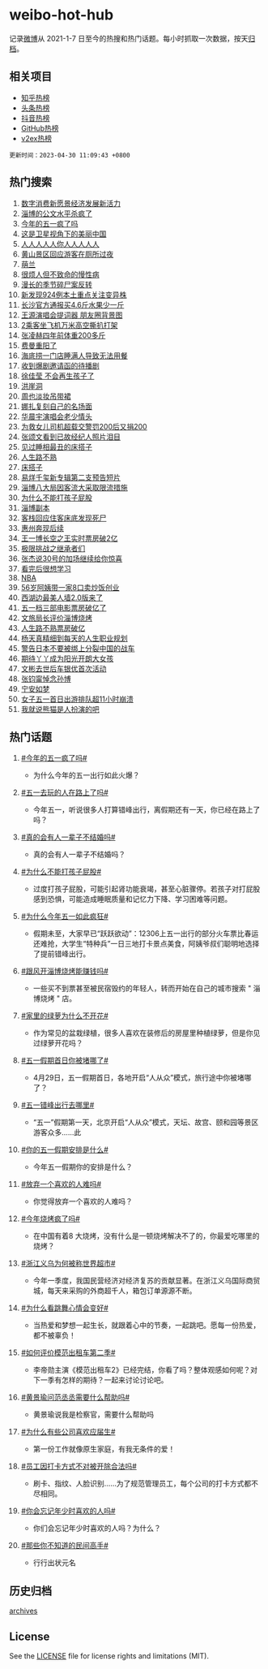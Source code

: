 # weibo-hot-hub

记录[微博](https://www.weibo.com)从 2021-1-7 日至今的热搜和热门话题。每小时抓取一次数据，按天[归档](archives)。

## 相关项目

- [知乎热榜](https://github.com/lonnyzhang423/zhihu-hot-hub)
- [头条热榜](https://github.com/lonnyzhang423/toutiao-hot-hub)
- [抖音热榜](https://github.com/lonnyzhang423/douyin-hot-hub)
- [GitHub热榜](https://github.com/lonnyzhang423/github-hot-hub)
- [v2ex热榜](https://github.com/lonnyzhang423/v2ex-hot-hub)


`更新时间：2023-04-30 11:09:43 +0800`

## 热门搜索

1. [数字消费新愿景经济发展新活力](https://m.weibo.cn/search?containerid=100103type%3D1%26t%3D10%26q%3D%23%E6%95%B0%E5%AD%97%E6%B6%88%E8%B4%B9%E6%96%B0%E6%84%BF%E6%99%AF%E7%BB%8F%E6%B5%8E%E5%8F%91%E5%B1%95%E6%96%B0%E6%B4%BB%E5%8A%9B%23&stream_entry_id=51&isnewpage=1&extparam=seat%3D1%26c_type%3D51%26dgr%3D0%26cate%3D10103%26filter_type%3Drealtimehot%26stream_entry_id%3D51%26pos%3D0%26display_time%3D1682824182%26pre_seqid%3D1682824182339022670227&luicode=10000011&lfid=106003type%253D25%2526t%253D3%2526disable_hot%253D1%2526filter_type%253Drealtimehot)
1. [淄博的公文水平杀疯了](https://m.weibo.cn/search?containerid=100103type%3D1%26t%3D10%26q%3D%E6%B7%84%E5%8D%9A%E7%9A%84%E5%85%AC%E6%96%87%E6%B0%B4%E5%B9%B3%E6%9D%80%E7%96%AF%E4%BA%86&stream_entry_id=31&isnewpage=1&extparam=seat%3D1%26c_type%3D31%26flag%3D1%26lcate%3D5001%26stream_entry_id%3D31%26filter_type%3Drealtimehot%26realpos%3D1%26q%3D%25E6%25B7%2584%25E5%258D%259A%25E7%259A%2584%25E5%2585%25AC%25E6%2596%2587%25E6%25B0%25B4%25E5%25B9%25B3%25E6%259D%2580%25E7%2596%25AF%25E4%25BA%2586%26dgr%3D0%26pos%3D0%26band_rank%3D1%26cate%3D5001%26display_time%3D1682824182%26pre_seqid%3D1682824182339022670227&luicode=10000011&lfid=106003type%253D25%2526t%253D3%2526disable_hot%253D1%2526filter_type%253Drealtimehot)
1. [今年的五一疯了吗](https://m.weibo.cn/search?containerid=100103type%3D1%26t%3D10%26q%3D%23%E4%BB%8A%E5%B9%B4%E7%9A%84%E4%BA%94%E4%B8%80%E7%96%AF%E4%BA%86%E5%90%97%23&stream_entry_id=31&isnewpage=1&extparam=seat%3D1%26c_type%3D31%26flag%3D16%26lcate%3D5001%26stream_entry_id%3D31%26filter_type%3Drealtimehot%26realpos%3D2%26q%3D%2523%25E4%25BB%258A%25E5%25B9%25B4%25E7%259A%2584%25E4%25BA%2594%25E4%25B8%2580%25E7%2596%25AF%25E4%25BA%2586%25E5%2590%2597%2523%26dgr%3D0%26pos%3D1%26band_rank%3D2%26cate%3D5001%26display_time%3D1682824182%26pre_seqid%3D1682824182339022670227&luicode=10000011&lfid=106003type%253D25%2526t%253D3%2526disable_hot%253D1%2526filter_type%253Drealtimehot)
1. [这是卫星视角下的美丽中国](https://m.weibo.cn/search?containerid=100103type%3D1%26t%3D10%26q%3D%23%E8%BF%99%E6%98%AF%E5%8D%AB%E6%98%9F%E8%A7%86%E8%A7%92%E4%B8%8B%E7%9A%84%E7%BE%8E%E4%B8%BD%E4%B8%AD%E5%9B%BD%23&stream_entry_id=31&isnewpage=1&extparam=seat%3D1%26c_type%3D31%26flag%3D0%26lcate%3D5001%26stream_entry_id%3D31%26filter_type%3Drealtimehot%26realpos%3D3%26q%3D%2523%25E8%25BF%2599%25E6%2598%25AF%25E5%258D%25AB%25E6%2598%259F%25E8%25A7%2586%25E8%25A7%2592%25E4%25B8%258B%25E7%259A%2584%25E7%25BE%258E%25E4%25B8%25BD%25E4%25B8%25AD%25E5%259B%25BD%2523%26dgr%3D0%26pos%3D2%26band_rank%3D3%26cate%3D5001%26display_time%3D1682824182%26pre_seqid%3D1682824182339022670227&luicode=10000011&lfid=106003type%253D25%2526t%253D3%2526disable_hot%253D1%2526filter_type%253Drealtimehot)
1. [人人人人人你人人人人人](https://m.weibo.cn/search?containerid=100103type%3D1%26t%3D10%26q%3D%23%E4%BA%BA%E4%BA%BA%E4%BA%BA%E4%BA%BA%E4%BA%BA%E4%BD%A0%E4%BA%BA%E4%BA%BA%E4%BA%BA%E4%BA%BA%E4%BA%BA%23&stream_entry_id=31&isnewpage=1&extparam=seat%3D1%26c_type%3D31%26flag%3D2%26lcate%3D5001%26stream_entry_id%3D31%26filter_type%3Drealtimehot%26realpos%3D4%26q%3D%2523%25E4%25BA%25BA%25E4%25BA%25BA%25E4%25BA%25BA%25E4%25BA%25BA%25E4%25BA%25BA%25E4%25BD%25A0%25E4%25BA%25BA%25E4%25BA%25BA%25E4%25BA%25BA%25E4%25BA%25BA%25E4%25BA%25BA%2523%26dgr%3D0%26pos%3D3%26band_rank%3D4%26cate%3D5001%26display_time%3D1682824182%26pre_seqid%3D1682824182339022670227&luicode=10000011&lfid=106003type%253D25%2526t%253D3%2526disable_hot%253D1%2526filter_type%253Drealtimehot)
1. [黄山景区回应游客在厕所过夜](https://m.weibo.cn/search?containerid=100103type%3D1%26t%3D10%26q%3D%23%E9%BB%84%E5%B1%B1%E6%99%AF%E5%8C%BA%E5%9B%9E%E5%BA%94%E6%B8%B8%E5%AE%A2%E5%9C%A8%E5%8E%95%E6%89%80%E8%BF%87%E5%A4%9C%23&stream_entry_id=31&isnewpage=1&extparam=seat%3D1%26c_type%3D31%26flag%3D1%26lcate%3D5001%26stream_entry_id%3D31%26filter_type%3Drealtimehot%26realpos%3D5%26q%3D%2523%25E9%25BB%2584%25E5%25B1%25B1%25E6%2599%25AF%25E5%258C%25BA%25E5%259B%259E%25E5%25BA%2594%25E6%25B8%25B8%25E5%25AE%25A2%25E5%259C%25A8%25E5%258E%2595%25E6%2589%2580%25E8%25BF%2587%25E5%25A4%259C%2523%26dgr%3D0%26pos%3D4%26band_rank%3D5%26cate%3D5001%26display_time%3D1682824182%26pre_seqid%3D1682824182339022670227&luicode=10000011&lfid=106003type%253D25%2526t%253D3%2526disable_hot%253D1%2526filter_type%253Drealtimehot)
1. [萌兰](https://m.weibo.cn/search?containerid=100103type%3D1%26t%3D10%26q%3D%E8%90%8C%E5%85%B0&stream_entry_id=31&isnewpage=1&extparam=seat%3D1%26c_type%3D31%26flag%3D1%26lcate%3D5001%26stream_entry_id%3D31%26filter_type%3Drealtimehot%26realpos%3D6%26q%3D%25E8%2590%258C%25E5%2585%25B0%26dgr%3D0%26pos%3D5%26band_rank%3D6%26cate%3D5001%26display_time%3D1682824182%26pre_seqid%3D1682824182339022670227&luicode=10000011&lfid=106003type%253D25%2526t%253D3%2526disable_hot%253D1%2526filter_type%253Drealtimehot)
1. [很烦人但不致命的慢性病](https://m.weibo.cn/search?containerid=100103type%3D1%26t%3D10%26q%3D%23%E5%BE%88%E7%83%A6%E4%BA%BA%E4%BD%86%E4%B8%8D%E8%87%B4%E5%91%BD%E7%9A%84%E6%85%A2%E6%80%A7%E7%97%85%23&stream_entry_id=31&isnewpage=1&extparam=seat%3D1%26c_type%3D31%26flag%3D0%26lcate%3D5001%26stream_entry_id%3D31%26filter_type%3Drealtimehot%26realpos%3D7%26q%3D%2523%25E5%25BE%2588%25E7%2583%25A6%25E4%25BA%25BA%25E4%25BD%2586%25E4%25B8%258D%25E8%2587%25B4%25E5%2591%25BD%25E7%259A%2584%25E6%2585%25A2%25E6%2580%25A7%25E7%2597%2585%2523%26dgr%3D0%26pos%3D6%26band_rank%3D7%26cate%3D5001%26display_time%3D1682824182%26pre_seqid%3D1682824182339022670227&luicode=10000011&lfid=106003type%253D25%2526t%253D3%2526disable_hot%253D1%2526filter_type%253Drealtimehot)
1. [漫长的季节碎尸案反转](https://m.weibo.cn/search?containerid=100103type%3D1%26t%3D10%26q%3D%23%E6%BC%AB%E9%95%BF%E7%9A%84%E5%AD%A3%E8%8A%82%E7%A2%8E%E5%B0%B8%E6%A1%88%E5%8F%8D%E8%BD%AC%23&stream_entry_id=31&isnewpage=1&extparam=seat%3D1%26c_type%3D31%26flag%3D0%26lcate%3D5001%26stream_entry_id%3D31%26filter_type%3Drealtimehot%26realpos%3D8%26q%3D%2523%25E6%25BC%25AB%25E9%2595%25BF%25E7%259A%2584%25E5%25AD%25A3%25E8%258A%2582%25E7%25A2%258E%25E5%25B0%25B8%25E6%25A1%2588%25E5%258F%258D%25E8%25BD%25AC%2523%26dgr%3D0%26pos%3D7%26band_rank%3D8%26cate%3D5001%26display_time%3D1682824182%26pre_seqid%3D1682824182339022670227&luicode=10000011&lfid=106003type%253D25%2526t%253D3%2526disable_hot%253D1%2526filter_type%253Drealtimehot)
1. [新发现924例本土重点关注变异株](https://m.weibo.cn/search?containerid=100103type%3D1%26t%3D10%26q%3D%23%E6%96%B0%E5%8F%91%E7%8E%B0924%E4%BE%8B%E6%9C%AC%E5%9C%9F%E9%87%8D%E7%82%B9%E5%85%B3%E6%B3%A8%E5%8F%98%E5%BC%82%E6%A0%AA%23&stream_entry_id=31&isnewpage=1&extparam=seat%3D1%26c_type%3D31%26flag%3D1%26lcate%3D5001%26stream_entry_id%3D31%26filter_type%3Drealtimehot%26realpos%3D9%26q%3D%2523%25E6%2596%25B0%25E5%258F%2591%25E7%258E%25B0924%25E4%25BE%258B%25E6%259C%25AC%25E5%259C%259F%25E9%2587%258D%25E7%2582%25B9%25E5%2585%25B3%25E6%25B3%25A8%25E5%258F%2598%25E5%25BC%2582%25E6%25A0%25AA%2523%26dgr%3D0%26pos%3D8%26band_rank%3D9%26cate%3D5001%26display_time%3D1682824182%26pre_seqid%3D1682824182339022670227&luicode=10000011&lfid=106003type%253D25%2526t%253D3%2526disable_hot%253D1%2526filter_type%253Drealtimehot)
1. [长沙官方通报买4.6斤水果少一斤](https://m.weibo.cn/search?containerid=100103type%3D1%26t%3D10%26q%3D%23%E9%95%BF%E6%B2%99%E5%AE%98%E6%96%B9%E9%80%9A%E6%8A%A5%E4%B9%B04.6%E6%96%A4%E6%B0%B4%E6%9E%9C%E5%B0%91%E4%B8%80%E6%96%A4%23&stream_entry_id=31&isnewpage=1&extparam=seat%3D1%26c_type%3D31%26flag%3D0%26lcate%3D5001%26stream_entry_id%3D31%26filter_type%3Drealtimehot%26realpos%3D10%26q%3D%2523%25E9%2595%25BF%25E6%25B2%2599%25E5%25AE%2598%25E6%2596%25B9%25E9%2580%259A%25E6%258A%25A5%25E4%25B9%25B04.6%25E6%2596%25A4%25E6%25B0%25B4%25E6%259E%259C%25E5%25B0%2591%25E4%25B8%2580%25E6%2596%25A4%2523%26dgr%3D0%26pos%3D9%26band_rank%3D10%26cate%3D5001%26display_time%3D1682824182%26pre_seqid%3D1682824182339022670227&luicode=10000011&lfid=106003type%253D25%2526t%253D3%2526disable_hot%253D1%2526filter_type%253Drealtimehot)
1. [王源演唱会提词器 朋友圈背景图](https://m.weibo.cn/search?containerid=100103type%3D1%26t%3D10%26q%3D%E7%8E%8B%E6%BA%90%E6%BC%94%E5%94%B1%E4%BC%9A%E6%8F%90%E8%AF%8D%E5%99%A8+%E6%9C%8B%E5%8F%8B%E5%9C%88%E8%83%8C%E6%99%AF%E5%9B%BE&stream_entry_id=31&isnewpage=1&extparam=seat%3D1%26c_type%3D31%26flag%3D1%26lcate%3D5001%26stream_entry_id%3D31%26filter_type%3Drealtimehot%26realpos%3D11%26q%3D%25E7%258E%258B%25E6%25BA%2590%25E6%25BC%2594%25E5%2594%25B1%25E4%25BC%259A%25E6%258F%2590%25E8%25AF%258D%25E5%2599%25A8%2520%25E6%259C%258B%25E5%258F%258B%25E5%259C%2588%25E8%2583%258C%25E6%2599%25AF%25E5%259B%25BE%26dgr%3D0%26pos%3D10%26band_rank%3D11%26cate%3D5001%26display_time%3D1682824182%26pre_seqid%3D1682824182339022670227&luicode=10000011&lfid=106003type%253D25%2526t%253D3%2526disable_hot%253D1%2526filter_type%253Drealtimehot)
1. [2乘客坐飞机万米高空撕扒打架](https://m.weibo.cn/search?containerid=100103type%3D1%26t%3D10%26q%3D%232%E4%B9%98%E5%AE%A2%E5%9D%90%E9%A3%9E%E6%9C%BA%E4%B8%87%E7%B1%B3%E9%AB%98%E7%A9%BA%E6%92%95%E6%89%92%E6%89%93%E6%9E%B6%23&stream_entry_id=31&isnewpage=1&extparam=seat%3D1%26c_type%3D31%26flag%3D1%26lcate%3D5001%26stream_entry_id%3D31%26filter_type%3Drealtimehot%26realpos%3D12%26q%3D%25232%25E4%25B9%2598%25E5%25AE%25A2%25E5%259D%2590%25E9%25A3%259E%25E6%259C%25BA%25E4%25B8%2587%25E7%25B1%25B3%25E9%25AB%2598%25E7%25A9%25BA%25E6%2592%2595%25E6%2589%2592%25E6%2589%2593%25E6%259E%25B6%2523%26dgr%3D0%26pos%3D11%26band_rank%3D12%26cate%3D5001%26display_time%3D1682824182%26pre_seqid%3D1682824182339022670227&luicode=10000011&lfid=106003type%253D25%2526t%253D3%2526disable_hot%253D1%2526filter_type%253Drealtimehot)
1. [张凌赫四年前体重200多斤](https://m.weibo.cn/search?containerid=100103type%3D1%26t%3D10%26q%3D%23%E5%BC%A0%E5%87%8C%E8%B5%AB%E5%9B%9B%E5%B9%B4%E5%89%8D%E4%BD%93%E9%87%8D200%E5%A4%9A%E6%96%A4%23&stream_entry_id=31&isnewpage=1&extparam=seat%3D1%26c_type%3D31%26flag%3D0%26lcate%3D5001%26stream_entry_id%3D31%26filter_type%3Drealtimehot%26realpos%3D13%26q%3D%2523%25E5%25BC%25A0%25E5%2587%258C%25E8%25B5%25AB%25E5%259B%259B%25E5%25B9%25B4%25E5%2589%258D%25E4%25BD%2593%25E9%2587%258D200%25E5%25A4%259A%25E6%2596%25A4%2523%26dgr%3D0%26pos%3D12%26band_rank%3D13%26cate%3D5001%26display_time%3D1682824182%26pre_seqid%3D1682824182339022670227&luicode=10000011&lfid=106003type%253D25%2526t%253D3%2526disable_hot%253D1%2526filter_type%253Drealtimehot)
1. [费曼重阳了](https://m.weibo.cn/search?containerid=100103type%3D1%26t%3D10%26q%3D%23%E8%B4%B9%E6%9B%BC%E9%87%8D%E9%98%B3%E4%BA%86%23&stream_entry_id=31&isnewpage=1&extparam=seat%3D1%26c_type%3D31%26flag%3D2%26lcate%3D5001%26stream_entry_id%3D31%26filter_type%3Drealtimehot%26realpos%3D14%26q%3D%2523%25E8%25B4%25B9%25E6%259B%25BC%25E9%2587%258D%25E9%2598%25B3%25E4%25BA%2586%2523%26dgr%3D0%26pos%3D13%26band_rank%3D14%26cate%3D5001%26display_time%3D1682824182%26pre_seqid%3D1682824182339022670227&luicode=10000011&lfid=106003type%253D25%2526t%253D3%2526disable_hot%253D1%2526filter_type%253Drealtimehot)
1. [海底捞一门店睡满人导致无法用餐](https://m.weibo.cn/search?containerid=100103type%3D1%26t%3D10%26q%3D%23%E6%B5%B7%E5%BA%95%E6%8D%9E%E4%B8%80%E9%97%A8%E5%BA%97%E7%9D%A1%E6%BB%A1%E4%BA%BA%E5%AF%BC%E8%87%B4%E6%97%A0%E6%B3%95%E7%94%A8%E9%A4%90%23&stream_entry_id=31&isnewpage=1&extparam=seat%3D1%26c_type%3D31%26flag%3D0%26lcate%3D5001%26stream_entry_id%3D31%26filter_type%3Drealtimehot%26realpos%3D15%26q%3D%2523%25E6%25B5%25B7%25E5%25BA%2595%25E6%258D%259E%25E4%25B8%2580%25E9%2597%25A8%25E5%25BA%2597%25E7%259D%25A1%25E6%25BB%25A1%25E4%25BA%25BA%25E5%25AF%25BC%25E8%2587%25B4%25E6%2597%25A0%25E6%25B3%2595%25E7%2594%25A8%25E9%25A4%2590%2523%26dgr%3D0%26pos%3D14%26band_rank%3D15%26cate%3D5001%26display_time%3D1682824182%26pre_seqid%3D1682824182339022670227&luicode=10000011&lfid=106003type%253D25%2526t%253D3%2526disable_hot%253D1%2526filter_type%253Drealtimehot)
1. [收到爆剧邀请函的待播剧](https://m.weibo.cn/search?containerid=100103type%3D1%26t%3D10%26q%3D%23%E6%94%B6%E5%88%B0%E7%88%86%E5%89%A7%E9%82%80%E8%AF%B7%E5%87%BD%E7%9A%84%E5%BE%85%E6%92%AD%E5%89%A7%23&stream_entry_id=31&isnewpage=1&extparam=seat%3D1%26c_type%3D31%26flag%3D1%26lcate%3D5001%26stream_entry_id%3D31%26filter_type%3Drealtimehot%26realpos%3D16%26q%3D%2523%25E6%2594%25B6%25E5%2588%25B0%25E7%2588%2586%25E5%2589%25A7%25E9%2582%2580%25E8%25AF%25B7%25E5%2587%25BD%25E7%259A%2584%25E5%25BE%2585%25E6%2592%25AD%25E5%2589%25A7%2523%26dgr%3D0%26pos%3D15%26band_rank%3D16%26cate%3D5001%26display_time%3D1682824182%26pre_seqid%3D1682824182339022670227&luicode=10000011&lfid=106003type%253D25%2526t%253D3%2526disable_hot%253D1%2526filter_type%253Drealtimehot)
1. [徐佳莹 不会再生孩子了](https://m.weibo.cn/search?containerid=100103type%3D1%26t%3D10%26q%3D%E5%BE%90%E4%BD%B3%E8%8E%B9+%E4%B8%8D%E4%BC%9A%E5%86%8D%E7%94%9F%E5%AD%A9%E5%AD%90%E4%BA%86&stream_entry_id=31&isnewpage=1&extparam=seat%3D1%26c_type%3D31%26flag%3D0%26lcate%3D5001%26stream_entry_id%3D31%26filter_type%3Drealtimehot%26realpos%3D17%26q%3D%25E5%25BE%2590%25E4%25BD%25B3%25E8%258E%25B9%2520%25E4%25B8%258D%25E4%25BC%259A%25E5%2586%258D%25E7%2594%259F%25E5%25AD%25A9%25E5%25AD%2590%25E4%25BA%2586%26dgr%3D0%26pos%3D16%26band_rank%3D17%26cate%3D5001%26display_time%3D1682824182%26pre_seqid%3D1682824182339022670227&luicode=10000011&lfid=106003type%253D25%2526t%253D3%2526disable_hot%253D1%2526filter_type%253Drealtimehot)
1. [洪崖洞](https://m.weibo.cn/search?containerid=100103type%3D1%26t%3D10%26q%3D%E6%B4%AA%E5%B4%96%E6%B4%9E&stream_entry_id=31&isnewpage=1&extparam=seat%3D1%26c_type%3D31%26flag%3D0%26lcate%3D5001%26stream_entry_id%3D31%26filter_type%3Drealtimehot%26realpos%3D18%26q%3D%25E6%25B4%25AA%25E5%25B4%2596%25E6%25B4%259E%26dgr%3D0%26pos%3D17%26band_rank%3D18%26cate%3D5001%26display_time%3D1682824182%26pre_seqid%3D1682824182339022670227&luicode=10000011&lfid=106003type%253D25%2526t%253D3%2526disable_hot%253D1%2526filter_type%253Drealtimehot)
1. [周也淡妆吊带裙](https://m.weibo.cn/search?containerid=100103type%3D1%26t%3D10%26q%3D%23%E5%91%A8%E4%B9%9F%E6%B7%A1%E5%A6%86%E5%90%8A%E5%B8%A6%E8%A3%99%23&stream_entry_id=31&isnewpage=1&extparam=seat%3D1%26c_type%3D31%26flag%3D1%26lcate%3D5001%26stream_entry_id%3D31%26filter_type%3Drealtimehot%26realpos%3D19%26q%3D%2523%25E5%2591%25A8%25E4%25B9%259F%25E6%25B7%25A1%25E5%25A6%2586%25E5%2590%258A%25E5%25B8%25A6%25E8%25A3%2599%2523%26dgr%3D0%26pos%3D18%26band_rank%3D19%26cate%3D5001%26display_time%3D1682824182%26pre_seqid%3D1682824182339022670227&luicode=10000011&lfid=106003type%253D25%2526t%253D3%2526disable_hot%253D1%2526filter_type%253Drealtimehot)
1. [娜扎复刻自己的名场面](https://m.weibo.cn/search?containerid=100103type%3D1%26t%3D10%26q%3D%23%E5%A8%9C%E6%89%8E%E5%A4%8D%E5%88%BB%E8%87%AA%E5%B7%B1%E7%9A%84%E5%90%8D%E5%9C%BA%E9%9D%A2%23&stream_entry_id=31&isnewpage=1&extparam=seat%3D1%26c_type%3D31%26flag%3D0%26lcate%3D5001%26stream_entry_id%3D31%26filter_type%3Drealtimehot%26realpos%3D20%26q%3D%2523%25E5%25A8%259C%25E6%2589%258E%25E5%25A4%258D%25E5%2588%25BB%25E8%2587%25AA%25E5%25B7%25B1%25E7%259A%2584%25E5%2590%258D%25E5%259C%25BA%25E9%259D%25A2%2523%26dgr%3D0%26pos%3D19%26band_rank%3D20%26cate%3D5001%26display_time%3D1682824182%26pre_seqid%3D1682824182339022670227&luicode=10000011&lfid=106003type%253D25%2526t%253D3%2526disable_hot%253D1%2526filter_type%253Drealtimehot)
1. [华晨宇演唱会老少情头](https://m.weibo.cn/search?containerid=100103type%3D1%26t%3D10%26q%3D%23%E5%8D%8E%E6%99%A8%E5%AE%87%E6%BC%94%E5%94%B1%E4%BC%9A%E8%80%81%E5%B0%91%E6%83%85%E5%A4%B4%23&stream_entry_id=31&isnewpage=1&extparam=seat%3D1%26c_type%3D31%26flag%3D1%26lcate%3D5001%26stream_entry_id%3D31%26filter_type%3Drealtimehot%26realpos%3D21%26q%3D%2523%25E5%258D%258E%25E6%2599%25A8%25E5%25AE%2587%25E6%25BC%2594%25E5%2594%25B1%25E4%25BC%259A%25E8%2580%2581%25E5%25B0%2591%25E6%2583%2585%25E5%25A4%25B4%2523%26dgr%3D0%26pos%3D20%26band_rank%3D21%26cate%3D5001%26display_time%3D1682824182%26pre_seqid%3D1682824182339022670227&luicode=10000011&lfid=106003type%253D25%2526t%253D3%2526disable_hot%253D1%2526filter_type%253Drealtimehot)
1. [为救女儿司机超载交警罚200后又捐200](https://m.weibo.cn/search?containerid=100103type%3D1%26t%3D10%26q%3D%23%E4%B8%BA%E6%95%91%E5%A5%B3%E5%84%BF%E5%8F%B8%E6%9C%BA%E8%B6%85%E8%BD%BD%E4%BA%A4%E8%AD%A6%E7%BD%9A200%E5%90%8E%E5%8F%88%E6%8D%90200%23&stream_entry_id=31&isnewpage=1&extparam=seat%3D1%26c_type%3D31%26flag%3D1%26lcate%3D5001%26stream_entry_id%3D31%26filter_type%3Drealtimehot%26realpos%3D22%26q%3D%2523%25E4%25B8%25BA%25E6%2595%2591%25E5%25A5%25B3%25E5%2584%25BF%25E5%258F%25B8%25E6%259C%25BA%25E8%25B6%2585%25E8%25BD%25BD%25E4%25BA%25A4%25E8%25AD%25A6%25E7%25BD%259A200%25E5%2590%258E%25E5%258F%2588%25E6%258D%2590200%2523%26dgr%3D0%26pos%3D21%26band_rank%3D22%26cate%3D5001%26display_time%3D1682824182%26pre_seqid%3D1682824182339022670227&luicode=10000011&lfid=106003type%253D25%2526t%253D3%2526disable_hot%253D1%2526filter_type%253Drealtimehot)
1. [张颂文看到已故经纪人照片泪目](https://m.weibo.cn/search?containerid=100103type%3D1%26t%3D10%26q%3D%23%E5%BC%A0%E9%A2%82%E6%96%87%E7%9C%8B%E5%88%B0%E5%B7%B2%E6%95%85%E7%BB%8F%E7%BA%AA%E4%BA%BA%E7%85%A7%E7%89%87%E6%B3%AA%E7%9B%AE%23&stream_entry_id=31&isnewpage=1&extparam=seat%3D1%26c_type%3D31%26flag%3D0%26lcate%3D5001%26stream_entry_id%3D31%26filter_type%3Drealtimehot%26realpos%3D23%26q%3D%2523%25E5%25BC%25A0%25E9%25A2%2582%25E6%2596%2587%25E7%259C%258B%25E5%2588%25B0%25E5%25B7%25B2%25E6%2595%2585%25E7%25BB%258F%25E7%25BA%25AA%25E4%25BA%25BA%25E7%2585%25A7%25E7%2589%2587%25E6%25B3%25AA%25E7%259B%25AE%2523%26dgr%3D0%26pos%3D22%26band_rank%3D23%26cate%3D5001%26display_time%3D1682824182%26pre_seqid%3D1682824182339022670227&luicode=10000011&lfid=106003type%253D25%2526t%253D3%2526disable_hot%253D1%2526filter_type%253Drealtimehot)
1. [见过睡相最丑的床搭子](https://m.weibo.cn/search?containerid=100103type%3D1%26t%3D10%26q%3D%23%E8%A7%81%E8%BF%87%E7%9D%A1%E7%9B%B8%E6%9C%80%E4%B8%91%E7%9A%84%E5%BA%8A%E6%90%AD%E5%AD%90%23&stream_entry_id=31&isnewpage=1&extparam=seat%3D1%26c_type%3D31%26flag%3D1%26lcate%3D5001%26stream_entry_id%3D31%26filter_type%3Drealtimehot%26realpos%3D24%26q%3D%2523%25E8%25A7%2581%25E8%25BF%2587%25E7%259D%25A1%25E7%259B%25B8%25E6%259C%2580%25E4%25B8%2591%25E7%259A%2584%25E5%25BA%258A%25E6%2590%25AD%25E5%25AD%2590%2523%26dgr%3D0%26pos%3D23%26band_rank%3D24%26cate%3D5001%26display_time%3D1682824182%26pre_seqid%3D1682824182339022670227&luicode=10000011&lfid=106003type%253D25%2526t%253D3%2526disable_hot%253D1%2526filter_type%253Drealtimehot)
1. [人生路不熟](https://m.weibo.cn/search?containerid=100103type%3D1%26t%3D10%26q%3D%E4%BA%BA%E7%94%9F%E8%B7%AF%E4%B8%8D%E7%86%9F&stream_entry_id=31&isnewpage=1&extparam=seat%3D1%26c_type%3D31%26flag%3D1%26lcate%3D5001%26stream_entry_id%3D31%26filter_type%3Drealtimehot%26realpos%3D25%26q%3D%25E4%25BA%25BA%25E7%2594%259F%25E8%25B7%25AF%25E4%25B8%258D%25E7%2586%259F%26dgr%3D0%26pos%3D24%26band_rank%3D25%26cate%3D5001%26display_time%3D1682824182%26pre_seqid%3D1682824182339022670227&luicode=10000011&lfid=106003type%253D25%2526t%253D3%2526disable_hot%253D1%2526filter_type%253Drealtimehot)
1. [床搭子](https://m.weibo.cn/search?containerid=100103type%3D1%26t%3D10%26q%3D%E5%BA%8A%E6%90%AD%E5%AD%90&stream_entry_id=31&isnewpage=1&extparam=seat%3D1%26c_type%3D31%26flag%3D0%26lcate%3D5001%26stream_entry_id%3D31%26filter_type%3Drealtimehot%26realpos%3D26%26q%3D%25E5%25BA%258A%25E6%2590%25AD%25E5%25AD%2590%26dgr%3D0%26pos%3D25%26band_rank%3D26%26cate%3D5001%26display_time%3D1682824182%26pre_seqid%3D1682824182339022670227&luicode=10000011&lfid=106003type%253D25%2526t%253D3%2526disable_hot%253D1%2526filter_type%253Drealtimehot)
1. [易烊千玺新专辑第二支预告短片](https://m.weibo.cn/search?containerid=100103type%3D1%26t%3D10%26q%3D%23%E6%98%93%E7%83%8A%E5%8D%83%E7%8E%BA%E6%96%B0%E4%B8%93%E8%BE%91%E7%AC%AC%E4%BA%8C%E6%94%AF%E9%A2%84%E5%91%8A%E7%9F%AD%E7%89%87%23&stream_entry_id=31&isnewpage=1&extparam=seat%3D1%26c_type%3D31%26flag%3D1%26lcate%3D5001%26stream_entry_id%3D31%26filter_type%3Drealtimehot%26realpos%3D27%26q%3D%2523%25E6%2598%2593%25E7%2583%258A%25E5%258D%2583%25E7%258E%25BA%25E6%2596%25B0%25E4%25B8%2593%25E8%25BE%2591%25E7%25AC%25AC%25E4%25BA%258C%25E6%2594%25AF%25E9%25A2%2584%25E5%2591%258A%25E7%259F%25AD%25E7%2589%2587%2523%26dgr%3D0%26pos%3D26%26band_rank%3D27%26cate%3D5001%26display_time%3D1682824182%26pre_seqid%3D1682824182339022670227&luicode=10000011&lfid=106003type%253D25%2526t%253D3%2526disable_hot%253D1%2526filter_type%253Drealtimehot)
1. [淄博八大局因客流大采取限流措施](https://m.weibo.cn/search?containerid=100103type%3D1%26t%3D10%26q%3D%23%E6%B7%84%E5%8D%9A%E5%85%AB%E5%A4%A7%E5%B1%80%E5%9B%A0%E5%AE%A2%E6%B5%81%E5%A4%A7%E9%87%87%E5%8F%96%E9%99%90%E6%B5%81%E6%8E%AA%E6%96%BD%23&stream_entry_id=31&isnewpage=1&extparam=seat%3D1%26c_type%3D31%26flag%3D1%26lcate%3D5001%26stream_entry_id%3D31%26filter_type%3Drealtimehot%26realpos%3D28%26q%3D%2523%25E6%25B7%2584%25E5%258D%259A%25E5%2585%25AB%25E5%25A4%25A7%25E5%25B1%2580%25E5%259B%25A0%25E5%25AE%25A2%25E6%25B5%2581%25E5%25A4%25A7%25E9%2587%2587%25E5%258F%2596%25E9%2599%2590%25E6%25B5%2581%25E6%258E%25AA%25E6%2596%25BD%2523%26dgr%3D0%26pos%3D27%26band_rank%3D28%26cate%3D5001%26display_time%3D1682824182%26pre_seqid%3D1682824182339022670227&luicode=10000011&lfid=106003type%253D25%2526t%253D3%2526disable_hot%253D1%2526filter_type%253Drealtimehot)
1. [为什么不能打孩子屁股](https://m.weibo.cn/search?containerid=100103type%3D1%26t%3D10%26q%3D%23%E4%B8%BA%E4%BB%80%E4%B9%88%E4%B8%8D%E8%83%BD%E6%89%93%E5%AD%A9%E5%AD%90%E5%B1%81%E8%82%A1%23&stream_entry_id=31&isnewpage=1&extparam=seat%3D1%26c_type%3D31%26flag%3D0%26lcate%3D5001%26stream_entry_id%3D31%26filter_type%3Drealtimehot%26realpos%3D29%26q%3D%2523%25E4%25B8%25BA%25E4%25BB%2580%25E4%25B9%2588%25E4%25B8%258D%25E8%2583%25BD%25E6%2589%2593%25E5%25AD%25A9%25E5%25AD%2590%25E5%25B1%2581%25E8%2582%25A1%2523%26dgr%3D0%26pos%3D28%26band_rank%3D29%26cate%3D5001%26display_time%3D1682824182%26pre_seqid%3D1682824182339022670227&luicode=10000011&lfid=106003type%253D25%2526t%253D3%2526disable_hot%253D1%2526filter_type%253Drealtimehot)
1. [淄博副本](https://m.weibo.cn/search?containerid=100103type%3D1%26t%3D10%26q%3D%E6%B7%84%E5%8D%9A%E5%89%AF%E6%9C%AC&stream_entry_id=31&isnewpage=1&extparam=seat%3D1%26c_type%3D31%26flag%3D0%26lcate%3D5001%26stream_entry_id%3D31%26filter_type%3Drealtimehot%26realpos%3D30%26q%3D%25E6%25B7%2584%25E5%258D%259A%25E5%2589%25AF%25E6%259C%25AC%26dgr%3D0%26pos%3D29%26band_rank%3D30%26cate%3D5001%26display_time%3D1682824182%26pre_seqid%3D1682824182339022670227&luicode=10000011&lfid=106003type%253D25%2526t%253D3%2526disable_hot%253D1%2526filter_type%253Drealtimehot)
1. [客栈回应住客床底发现死尸](https://m.weibo.cn/search?containerid=100103type%3D1%26t%3D10%26q%3D%23%E5%AE%A2%E6%A0%88%E5%9B%9E%E5%BA%94%E4%BD%8F%E5%AE%A2%E5%BA%8A%E5%BA%95%E5%8F%91%E7%8E%B0%E6%AD%BB%E5%B0%B8%23&stream_entry_id=31&isnewpage=1&extparam=seat%3D1%26c_type%3D31%26flag%3D0%26lcate%3D5001%26stream_entry_id%3D31%26filter_type%3Drealtimehot%26realpos%3D31%26q%3D%2523%25E5%25AE%25A2%25E6%25A0%2588%25E5%259B%259E%25E5%25BA%2594%25E4%25BD%258F%25E5%25AE%25A2%25E5%25BA%258A%25E5%25BA%2595%25E5%258F%2591%25E7%258E%25B0%25E6%25AD%25BB%25E5%25B0%25B8%2523%26dgr%3D0%26pos%3D30%26band_rank%3D31%26cate%3D5001%26display_time%3D1682824182%26pre_seqid%3D1682824182339022670227&luicode=10000011&lfid=106003type%253D25%2526t%253D3%2526disable_hot%253D1%2526filter_type%253Drealtimehot)
1. [惠州奔现后续](https://m.weibo.cn/search?containerid=100103type%3D1%26t%3D10%26q%3D%E6%83%A0%E5%B7%9E%E5%A5%94%E7%8E%B0%E5%90%8E%E7%BB%AD&stream_entry_id=31&isnewpage=1&extparam=seat%3D1%26c_type%3D31%26flag%3D0%26lcate%3D5001%26stream_entry_id%3D31%26filter_type%3Drealtimehot%26realpos%3D32%26q%3D%25E6%2583%25A0%25E5%25B7%259E%25E5%25A5%2594%25E7%258E%25B0%25E5%2590%258E%25E7%25BB%25AD%26dgr%3D0%26pos%3D31%26band_rank%3D32%26cate%3D5001%26display_time%3D1682824182%26pre_seqid%3D1682824182339022670227&luicode=10000011&lfid=106003type%253D25%2526t%253D3%2526disable_hot%253D1%2526filter_type%253Drealtimehot)
1. [王一博长空之王实时票房破2亿](https://m.weibo.cn/search?containerid=100103type%3D1%26t%3D10%26q%3D%23%E7%8E%8B%E4%B8%80%E5%8D%9A%E9%95%BF%E7%A9%BA%E4%B9%8B%E7%8E%8B%E5%AE%9E%E6%97%B6%E7%A5%A8%E6%88%BF%E7%A0%B42%E4%BA%BF%23&stream_entry_id=31&isnewpage=1&extparam=seat%3D1%26c_type%3D31%26flag%3D1%26lcate%3D5001%26stream_entry_id%3D31%26filter_type%3Drealtimehot%26realpos%3D33%26q%3D%2523%25E7%258E%258B%25E4%25B8%2580%25E5%258D%259A%25E9%2595%25BF%25E7%25A9%25BA%25E4%25B9%258B%25E7%258E%258B%25E5%25AE%259E%25E6%2597%25B6%25E7%25A5%25A8%25E6%2588%25BF%25E7%25A0%25B42%25E4%25BA%25BF%2523%26dgr%3D0%26pos%3D32%26band_rank%3D33%26cate%3D5001%26display_time%3D1682824182%26pre_seqid%3D1682824182339022670227&luicode=10000011&lfid=106003type%253D25%2526t%253D3%2526disable_hot%253D1%2526filter_type%253Drealtimehot)
1. [极限挑战之继承者们](https://m.weibo.cn/search?containerid=100103type%3D1%26t%3D10%26q%3D%23%E6%9E%81%E9%99%90%E6%8C%91%E6%88%98%E4%B9%8B%E7%BB%A7%E6%89%BF%E8%80%85%E4%BB%AC%23&stream_entry_id=31&isnewpage=1&extparam=seat%3D1%26c_type%3D31%26flag%3D1%26lcate%3D5001%26stream_entry_id%3D31%26filter_type%3Drealtimehot%26realpos%3D34%26q%3D%2523%25E6%259E%2581%25E9%2599%2590%25E6%258C%2591%25E6%2588%2598%25E4%25B9%258B%25E7%25BB%25A7%25E6%2589%25BF%25E8%2580%2585%25E4%25BB%25AC%2523%26dgr%3D0%26pos%3D33%26band_rank%3D34%26cate%3D5001%26display_time%3D1682824182%26pre_seqid%3D1682824182339022670227&luicode=10000011&lfid=106003type%253D25%2526t%253D3%2526disable_hot%253D1%2526filter_type%253Drealtimehot)
1. [张杰说30号的加场继续给你惊喜](https://m.weibo.cn/search?containerid=100103type%3D1%26t%3D10%26q%3D%23%E5%BC%A0%E6%9D%B0%E8%AF%B430%E5%8F%B7%E7%9A%84%E5%8A%A0%E5%9C%BA%E7%BB%A7%E7%BB%AD%E7%BB%99%E4%BD%A0%E6%83%8A%E5%96%9C%23&stream_entry_id=31&isnewpage=1&extparam=seat%3D1%26c_type%3D31%26flag%3D1%26lcate%3D5001%26stream_entry_id%3D31%26filter_type%3Drealtimehot%26realpos%3D35%26q%3D%2523%25E5%25BC%25A0%25E6%259D%25B0%25E8%25AF%25B430%25E5%258F%25B7%25E7%259A%2584%25E5%258A%25A0%25E5%259C%25BA%25E7%25BB%25A7%25E7%25BB%25AD%25E7%25BB%2599%25E4%25BD%25A0%25E6%2583%258A%25E5%2596%259C%2523%26dgr%3D0%26pos%3D34%26band_rank%3D35%26cate%3D5001%26display_time%3D1682824182%26pre_seqid%3D1682824182339022670227&luicode=10000011&lfid=106003type%253D25%2526t%253D3%2526disable_hot%253D1%2526filter_type%253Drealtimehot)
1. [看完后很想学习](https://m.weibo.cn/search?containerid=100103type%3D1%26t%3D10%26q%3D%E7%9C%8B%E5%AE%8C%E5%90%8E%E5%BE%88%E6%83%B3%E5%AD%A6%E4%B9%A0&stream_entry_id=31&isnewpage=1&extparam=seat%3D1%26c_type%3D31%26flag%3D1%26lcate%3D5001%26stream_entry_id%3D31%26filter_type%3Drealtimehot%26realpos%3D36%26q%3D%25E7%259C%258B%25E5%25AE%258C%25E5%2590%258E%25E5%25BE%2588%25E6%2583%25B3%25E5%25AD%25A6%25E4%25B9%25A0%26dgr%3D0%26pos%3D35%26band_rank%3D36%26cate%3D5001%26display_time%3D1682824182%26pre_seqid%3D1682824182339022670227&luicode=10000011&lfid=106003type%253D25%2526t%253D3%2526disable_hot%253D1%2526filter_type%253Drealtimehot)
1. [NBA](https://m.weibo.cn/search?containerid=100103type%3D1%26t%3D10%26q%3DNBA&stream_entry_id=31&isnewpage=1&extparam=seat%3D1%26c_type%3D31%26flag%3D1%26lcate%3D5001%26stream_entry_id%3D31%26filter_type%3Drealtimehot%26realpos%3D37%26q%3DNBA%26dgr%3D0%26pos%3D36%26band_rank%3D37%26cate%3D5001%26display_time%3D1682824182%26pre_seqid%3D1682824182339022670227&luicode=10000011&lfid=106003type%253D25%2526t%253D3%2526disable_hot%253D1%2526filter_type%253Drealtimehot)
1. [56岁阿姨带一家8口卖炒饭创业](https://m.weibo.cn/search?containerid=100103type%3D1%26t%3D10%26q%3D%2356%E5%B2%81%E9%98%BF%E5%A7%A8%E5%B8%A6%E4%B8%80%E5%AE%B68%E5%8F%A3%E5%8D%96%E7%82%92%E9%A5%AD%E5%88%9B%E4%B8%9A%23&stream_entry_id=31&isnewpage=1&extparam=seat%3D1%26c_type%3D31%26flag%3D1%26lcate%3D5001%26stream_entry_id%3D31%26filter_type%3Drealtimehot%26realpos%3D38%26q%3D%252356%25E5%25B2%2581%25E9%2598%25BF%25E5%25A7%25A8%25E5%25B8%25A6%25E4%25B8%2580%25E5%25AE%25B68%25E5%258F%25A3%25E5%258D%2596%25E7%2582%2592%25E9%25A5%25AD%25E5%2588%259B%25E4%25B8%259A%2523%26dgr%3D0%26pos%3D37%26band_rank%3D38%26cate%3D5001%26display_time%3D1682824182%26pre_seqid%3D1682824182339022670227&luicode=10000011&lfid=106003type%253D25%2526t%253D3%2526disable_hot%253D1%2526filter_type%253Drealtimehot)
1. [西湖边最美人墙2.0版来了](https://m.weibo.cn/search?containerid=100103type%3D1%26t%3D10%26q%3D%23%E8%A5%BF%E6%B9%96%E8%BE%B9%E6%9C%80%E7%BE%8E%E4%BA%BA%E5%A2%992.0%E7%89%88%E6%9D%A5%E4%BA%86%23&stream_entry_id=31&isnewpage=1&extparam=seat%3D1%26c_type%3D31%26flag%3D1%26lcate%3D5001%26stream_entry_id%3D31%26filter_type%3Drealtimehot%26realpos%3D39%26q%3D%2523%25E8%25A5%25BF%25E6%25B9%2596%25E8%25BE%25B9%25E6%259C%2580%25E7%25BE%258E%25E4%25BA%25BA%25E5%25A2%25992.0%25E7%2589%2588%25E6%259D%25A5%25E4%25BA%2586%2523%26dgr%3D0%26pos%3D38%26band_rank%3D39%26cate%3D5001%26display_time%3D1682824182%26pre_seqid%3D1682824182339022670227&luicode=10000011&lfid=106003type%253D25%2526t%253D3%2526disable_hot%253D1%2526filter_type%253Drealtimehot)
1. [五一档三部电影票房破亿了](https://m.weibo.cn/search?containerid=100103type%3D1%26t%3D10%26q%3D%23%E4%BA%94%E4%B8%80%E6%A1%A3%E4%B8%89%E9%83%A8%E7%94%B5%E5%BD%B1%E7%A5%A8%E6%88%BF%E7%A0%B4%E4%BA%BF%E4%BA%86%23&stream_entry_id=31&isnewpage=1&extparam=seat%3D1%26c_type%3D31%26flag%3D1%26lcate%3D5001%26stream_entry_id%3D31%26filter_type%3Drealtimehot%26realpos%3D40%26q%3D%2523%25E4%25BA%2594%25E4%25B8%2580%25E6%25A1%25A3%25E4%25B8%2589%25E9%2583%25A8%25E7%2594%25B5%25E5%25BD%25B1%25E7%25A5%25A8%25E6%2588%25BF%25E7%25A0%25B4%25E4%25BA%25BF%25E4%25BA%2586%2523%26dgr%3D0%26pos%3D39%26band_rank%3D40%26cate%3D5001%26display_time%3D1682824182%26pre_seqid%3D1682824182339022670227&luicode=10000011&lfid=106003type%253D25%2526t%253D3%2526disable_hot%253D1%2526filter_type%253Drealtimehot)
1. [文旅局长评价淄博烧烤](https://m.weibo.cn/search?containerid=100103type%3D1%26t%3D10%26q%3D%23%E6%96%87%E6%97%85%E5%B1%80%E9%95%BF%E8%AF%84%E4%BB%B7%E6%B7%84%E5%8D%9A%E7%83%A7%E7%83%A4%23&stream_entry_id=31&isnewpage=1&extparam=seat%3D1%26c_type%3D31%26flag%3D1%26lcate%3D5001%26stream_entry_id%3D31%26filter_type%3Drealtimehot%26realpos%3D41%26q%3D%2523%25E6%2596%2587%25E6%2597%2585%25E5%25B1%2580%25E9%2595%25BF%25E8%25AF%2584%25E4%25BB%25B7%25E6%25B7%2584%25E5%258D%259A%25E7%2583%25A7%25E7%2583%25A4%2523%26dgr%3D0%26pos%3D40%26band_rank%3D41%26cate%3D5001%26display_time%3D1682824182%26pre_seqid%3D1682824182339022670227&luicode=10000011&lfid=106003type%253D25%2526t%253D3%2526disable_hot%253D1%2526filter_type%253Drealtimehot)
1. [人生路不熟票房破亿](https://m.weibo.cn/search?containerid=100103type%3D1%26t%3D10%26q%3D%23%E4%BA%BA%E7%94%9F%E8%B7%AF%E4%B8%8D%E7%86%9F%E7%A5%A8%E6%88%BF%E7%A0%B4%E4%BA%BF%23&stream_entry_id=31&isnewpage=1&extparam=seat%3D1%26c_type%3D31%26flag%3D1%26lcate%3D5001%26stream_entry_id%3D31%26filter_type%3Drealtimehot%26realpos%3D42%26q%3D%2523%25E4%25BA%25BA%25E7%2594%259F%25E8%25B7%25AF%25E4%25B8%258D%25E7%2586%259F%25E7%25A5%25A8%25E6%2588%25BF%25E7%25A0%25B4%25E4%25BA%25BF%2523%26dgr%3D0%26pos%3D41%26band_rank%3D42%26cate%3D5001%26display_time%3D1682824182%26pre_seqid%3D1682824182339022670227&luicode=10000011&lfid=106003type%253D25%2526t%253D3%2526disable_hot%253D1%2526filter_type%253Drealtimehot)
1. [杨天真精细到每天的人生职业规划](https://m.weibo.cn/search?containerid=100103type%3D1%26t%3D10%26q%3D%E6%9D%A8%E5%A4%A9%E7%9C%9F%E7%B2%BE%E7%BB%86%E5%88%B0%E6%AF%8F%E5%A4%A9%E7%9A%84%E4%BA%BA%E7%94%9F%E8%81%8C%E4%B8%9A%E8%A7%84%E5%88%92&stream_entry_id=31&isnewpage=1&extparam=seat%3D1%26c_type%3D31%26flag%3D1%26lcate%3D5001%26stream_entry_id%3D31%26filter_type%3Drealtimehot%26realpos%3D43%26q%3D%25E6%259D%25A8%25E5%25A4%25A9%25E7%259C%259F%25E7%25B2%25BE%25E7%25BB%2586%25E5%2588%25B0%25E6%25AF%258F%25E5%25A4%25A9%25E7%259A%2584%25E4%25BA%25BA%25E7%2594%259F%25E8%2581%258C%25E4%25B8%259A%25E8%25A7%2584%25E5%2588%2592%26dgr%3D0%26pos%3D42%26band_rank%3D43%26cate%3D5001%26display_time%3D1682824182%26pre_seqid%3D1682824182339022670227&luicode=10000011&lfid=106003type%253D25%2526t%253D3%2526disable_hot%253D1%2526filter_type%253Drealtimehot)
1. [警告日本不要被绑上分裂中国的战车](https://m.weibo.cn/search?containerid=100103type%3D1%26t%3D10%26q%3D%23%E8%AD%A6%E5%91%8A%E6%97%A5%E6%9C%AC%E4%B8%8D%E8%A6%81%E8%A2%AB%E7%BB%91%E4%B8%8A%E5%88%86%E8%A3%82%E4%B8%AD%E5%9B%BD%E7%9A%84%E6%88%98%E8%BD%A6%23&stream_entry_id=31&isnewpage=1&extparam=seat%3D1%26c_type%3D31%26flag%3D0%26lcate%3D5001%26stream_entry_id%3D31%26filter_type%3Drealtimehot%26realpos%3D44%26q%3D%2523%25E8%25AD%25A6%25E5%2591%258A%25E6%2597%25A5%25E6%259C%25AC%25E4%25B8%258D%25E8%25A6%2581%25E8%25A2%25AB%25E7%25BB%2591%25E4%25B8%258A%25E5%2588%2586%25E8%25A3%2582%25E4%25B8%25AD%25E5%259B%25BD%25E7%259A%2584%25E6%2588%2598%25E8%25BD%25A6%2523%26dgr%3D0%26pos%3D43%26band_rank%3D44%26cate%3D5001%26display_time%3D1682824182%26pre_seqid%3D1682824182339022670227&luicode=10000011&lfid=106003type%253D25%2526t%253D3%2526disable_hot%253D1%2526filter_type%253Drealtimehot)
1. [期待丫丫成为阳光开朗大女孩](https://m.weibo.cn/search?containerid=100103type%3D1%26t%3D10%26q%3D%23%E6%9C%9F%E5%BE%85%E4%B8%AB%E4%B8%AB%E6%88%90%E4%B8%BA%E9%98%B3%E5%85%89%E5%BC%80%E6%9C%97%E5%A4%A7%E5%A5%B3%E5%AD%A9%23&stream_entry_id=31&isnewpage=1&extparam=seat%3D1%26c_type%3D31%26flag%3D0%26lcate%3D5001%26stream_entry_id%3D31%26filter_type%3Drealtimehot%26realpos%3D45%26q%3D%2523%25E6%259C%259F%25E5%25BE%2585%25E4%25B8%25AB%25E4%25B8%25AB%25E6%2588%2590%25E4%25B8%25BA%25E9%2598%25B3%25E5%2585%2589%25E5%25BC%2580%25E6%259C%2597%25E5%25A4%25A7%25E5%25A5%25B3%25E5%25AD%25A9%2523%26dgr%3D0%26pos%3D44%26band_rank%3D45%26cate%3D5001%26display_time%3D1682824182%26pre_seqid%3D1682824182339022670227&luicode=10000011&lfid=106003type%253D25%2526t%253D3%2526disable_hot%253D1%2526filter_type%253Drealtimehot)
1. [文彬去世后车银优首次活动](https://m.weibo.cn/search?containerid=100103type%3D1%26t%3D10%26q%3D%23%E6%96%87%E5%BD%AC%E5%8E%BB%E4%B8%96%E5%90%8E%E8%BD%A6%E9%93%B6%E4%BC%98%E9%A6%96%E6%AC%A1%E6%B4%BB%E5%8A%A8%23&stream_entry_id=31&isnewpage=1&extparam=seat%3D1%26c_type%3D31%26flag%3D0%26lcate%3D5001%26stream_entry_id%3D31%26filter_type%3Drealtimehot%26realpos%3D46%26q%3D%2523%25E6%2596%2587%25E5%25BD%25AC%25E5%258E%25BB%25E4%25B8%2596%25E5%2590%258E%25E8%25BD%25A6%25E9%2593%25B6%25E4%25BC%2598%25E9%25A6%2596%25E6%25AC%25A1%25E6%25B4%25BB%25E5%258A%25A8%2523%26dgr%3D0%26pos%3D45%26band_rank%3D46%26cate%3D5001%26display_time%3D1682824182%26pre_seqid%3D1682824182339022670227&luicode=10000011&lfid=106003type%253D25%2526t%253D3%2526disable_hot%253D1%2526filter_type%253Drealtimehot)
1. [张钧甯悼念孙博](https://m.weibo.cn/search?containerid=100103type%3D1%26t%3D10%26q%3D%23%E5%BC%A0%E9%92%A7%E7%94%AF%E6%82%BC%E5%BF%B5%E5%AD%99%E5%8D%9A%23&stream_entry_id=31&isnewpage=1&extparam=seat%3D1%26c_type%3D31%26flag%3D1%26lcate%3D5001%26stream_entry_id%3D31%26filter_type%3Drealtimehot%26realpos%3D47%26q%3D%2523%25E5%25BC%25A0%25E9%2592%25A7%25E7%2594%25AF%25E6%2582%25BC%25E5%25BF%25B5%25E5%25AD%2599%25E5%258D%259A%2523%26dgr%3D0%26pos%3D46%26band_rank%3D47%26cate%3D5001%26display_time%3D1682824182%26pre_seqid%3D1682824182339022670227&luicode=10000011&lfid=106003type%253D25%2526t%253D3%2526disable_hot%253D1%2526filter_type%253Drealtimehot)
1. [宁安如梦](https://m.weibo.cn/search?containerid=100103type%3D1%26t%3D10%26q%3D%E5%AE%81%E5%AE%89%E5%A6%82%E6%A2%A6&stream_entry_id=31&isnewpage=1&extparam=seat%3D1%26c_type%3D31%26flag%3D0%26lcate%3D5001%26stream_entry_id%3D31%26filter_type%3Drealtimehot%26realpos%3D48%26q%3D%25E5%25AE%2581%25E5%25AE%2589%25E5%25A6%2582%25E6%25A2%25A6%26dgr%3D0%26pos%3D47%26band_rank%3D48%26cate%3D5001%26display_time%3D1682824182%26pre_seqid%3D1682824182339022670227&luicode=10000011&lfid=106003type%253D25%2526t%253D3%2526disable_hot%253D1%2526filter_type%253Drealtimehot)
1. [女子五一首日出游排队超11小时崩溃](https://m.weibo.cn/search?containerid=100103type%3D1%26t%3D10%26q%3D%23%E5%A5%B3%E5%AD%90%E4%BA%94%E4%B8%80%E9%A6%96%E6%97%A5%E5%87%BA%E6%B8%B8%E6%8E%92%E9%98%9F%E8%B6%8511%E5%B0%8F%E6%97%B6%E5%B4%A9%E6%BA%83%23&stream_entry_id=31&isnewpage=1&extparam=seat%3D1%26c_type%3D31%26flag%3D1%26lcate%3D5001%26stream_entry_id%3D31%26filter_type%3Drealtimehot%26realpos%3D49%26q%3D%2523%25E5%25A5%25B3%25E5%25AD%2590%25E4%25BA%2594%25E4%25B8%2580%25E9%25A6%2596%25E6%2597%25A5%25E5%2587%25BA%25E6%25B8%25B8%25E6%258E%2592%25E9%2598%259F%25E8%25B6%258511%25E5%25B0%258F%25E6%2597%25B6%25E5%25B4%25A9%25E6%25BA%2583%2523%26dgr%3D0%26pos%3D48%26band_rank%3D49%26cate%3D5001%26display_time%3D1682824182%26pre_seqid%3D1682824182339022670227&luicode=10000011&lfid=106003type%253D25%2526t%253D3%2526disable_hot%253D1%2526filter_type%253Drealtimehot)
1. [我就说熊猫是人扮演的吧](https://m.weibo.cn/search?containerid=100103type%3D1%26t%3D10%26q%3D%23%E6%88%91%E5%B0%B1%E8%AF%B4%E7%86%8A%E7%8C%AB%E6%98%AF%E4%BA%BA%E6%89%AE%E6%BC%94%E7%9A%84%E5%90%A7%23&stream_entry_id=31&isnewpage=1&extparam=seat%3D1%26c_type%3D31%26flag%3D0%26lcate%3D5001%26stream_entry_id%3D31%26filter_type%3Drealtimehot%26realpos%3D50%26q%3D%2523%25E6%2588%2591%25E5%25B0%25B1%25E8%25AF%25B4%25E7%2586%258A%25E7%258C%25AB%25E6%2598%25AF%25E4%25BA%25BA%25E6%2589%25AE%25E6%25BC%2594%25E7%259A%2584%25E5%2590%25A7%2523%26dgr%3D0%26pos%3D49%26band_rank%3D50%26cate%3D5001%26display_time%3D1682824182%26pre_seqid%3D1682824182339022670227&luicode=10000011&lfid=106003type%253D25%2526t%253D3%2526disable_hot%253D1%2526filter_type%253Drealtimehot)

## 热门话题

1. [#今年的五一疯了吗#](https://m.weibo.cn/search?containerid=231522type%3D1%26t%3D10%26q%3D%23%E4%BB%8A%E5%B9%B4%E7%9A%84%E4%BA%94%E4%B8%80%E7%96%AF%E4%BA%86%E5%90%97%23&stream_entry_id=128&isnewpage=1&extparam=seat%3D1%26c_type%3D128%26pos%3D1-0-0%26dgr%3D0%26cate%3D5004%26unitid%3D1682736441488%26lcate%3D5004%26display_time%3D1682824183%26pre_seqid%3D1682824183695032675199&luicode=10000011&lfid=231648_-_4)
    - 为什么今年的五一出行如此火爆？

1. [#五一去玩的人在路上了吗#](https://m.weibo.cn/search?containerid=231522type%3D1%26t%3D10%26q%3D%23%E4%BA%94%E4%B8%80%E5%8E%BB%E7%8E%A9%E7%9A%84%E4%BA%BA%E5%9C%A8%E8%B7%AF%E4%B8%8A%E4%BA%86%E5%90%97%23&stream_entry_id=128&isnewpage=1&extparam=seat%3D1%26c_type%3D128%26pos%3D1-0-1%26dgr%3D0%26cate%3D5004%26unitid%3D1682654845383%26lcate%3D5004%26display_time%3D1682824183%26pre_seqid%3D1682824183695032675199&luicode=10000011&lfid=231648_-_4)
    - 今年五一，听说很多人打算错峰出行，离假期还有一天，你已经在路上了吗？

1. [#真的会有人一辈子不结婚吗#](https://m.weibo.cn/search?containerid=231522type%3D1%26t%3D10%26q%3D%23%E7%9C%9F%E7%9A%84%E4%BC%9A%E6%9C%89%E4%BA%BA%E4%B8%80%E8%BE%88%E5%AD%90%E4%B8%8D%E7%BB%93%E5%A9%9A%E5%90%97%23&stream_entry_id=128&isnewpage=1&extparam=seat%3D1%26c_type%3D128%26pos%3D1-0-2%26dgr%3D0%26cate%3D5004%26unitid%3D1682767300832%26lcate%3D5004%26display_time%3D1682824183%26pre_seqid%3D1682824183695032675199&luicode=10000011&lfid=231648_-_4)
    - 真的会有人一辈子不结婚吗？

1. [#为什么不能打孩子屁股#](https://m.weibo.cn/search?containerid=231522type%3D1%26t%3D10%26q%3D%23%E4%B8%BA%E4%BB%80%E4%B9%88%E4%B8%8D%E8%83%BD%E6%89%93%E5%AD%A9%E5%AD%90%E5%B1%81%E8%82%A1%23&stream_entry_id=128&isnewpage=1&extparam=seat%3D1%26c_type%3D128%26pos%3D1-0-3%26dgr%3D0%26cate%3D5004%26unitid%3D1682812594163%26lcate%3D5004%26display_time%3D1682824183%26pre_seqid%3D1682824183695032675199&luicode=10000011&lfid=231648_-_4)
    - 过度打孩子屁股，可能引起肾功能衰竭，甚至心脏骤停。若孩子对打屁股感到恐惧，可能造成睡眠质量和记忆力下降、学习困难等问题。

1. [#为什么今年五一如此疯狂#](https://m.weibo.cn/search?containerid=231522type%3D1%26t%3D10%26q%3D%23%E4%B8%BA%E4%BB%80%E4%B9%88%E4%BB%8A%E5%B9%B4%E4%BA%94%E4%B8%80%E5%A6%82%E6%AD%A4%E7%96%AF%E7%8B%82%23&stream_entry_id=128&isnewpage=1&extparam=seat%3D1%26c_type%3D128%26pos%3D1-0-4%26dgr%3D0%26cate%3D5004%26unitid%3D1682662657526%26lcate%3D5004%26display_time%3D1682824183%26pre_seqid%3D1682824183695032675199&luicode=10000011&lfid=231648_-_4)
    - 假期未至，大家早已“跃跃欲动”：12306上五一出行的部分火车票比春运还难抢，大学生“特种兵”一日三地打卡景点美食，阿姨爷叔们聪明地选择了提前错峰出行。

1. [#跟风开淄博烧烤能赚钱吗#](https://m.weibo.cn/search?containerid=231522type%3D1%26t%3D10%26q%3D%23%E8%B7%9F%E9%A3%8E%E5%BC%80%E6%B7%84%E5%8D%9A%E7%83%A7%E7%83%A4%E8%83%BD%E8%B5%9A%E9%92%B1%E5%90%97%23&stream_entry_id=128&isnewpage=1&extparam=seat%3D1%26c_type%3D128%26pos%3D1-0-5%26dgr%3D0%26cate%3D5004%26unitid%3D1682813211854%26lcate%3D5004%26display_time%3D1682824183%26pre_seqid%3D1682824183695032675199&luicode=10000011&lfid=231648_-_4)
    - 一些买不到票甚至被民宿毁约的年轻人，转而开始在自己的城市搜索 " 淄博烧烤 " 店。

1. [#家里的绿萝为什么不开花#](https://m.weibo.cn/search?containerid=231522type%3D1%26t%3D10%26q%3D%23%E5%AE%B6%E9%87%8C%E7%9A%84%E7%BB%BF%E8%90%9D%E4%B8%BA%E4%BB%80%E4%B9%88%E4%B8%8D%E5%BC%80%E8%8A%B1%23&stream_entry_id=128&isnewpage=1&extparam=seat%3D1%26c_type%3D128%26pos%3D1-0-6%26dgr%3D0%26cate%3D5004%26unitid%3D1682813516125%26lcate%3D5004%26display_time%3D1682824183%26pre_seqid%3D1682824183695032675199&luicode=10000011&lfid=231648_-_4)
    - 作为常见的盆栽绿植，很多人喜欢在装修后的房屋里种植绿萝，但是你见过绿萝开花吗？

1. [#五一假期首日你被堵哪了#](https://m.weibo.cn/search?containerid=231522type%3D1%26t%3D10%26q%3D%23%E4%BA%94%E4%B8%80%E5%81%87%E6%9C%9F%E9%A6%96%E6%97%A5%E4%BD%A0%E8%A2%AB%E5%A0%B5%E5%93%AA%E4%BA%86%23&stream_entry_id=128&isnewpage=1&extparam=seat%3D1%26c_type%3D128%26pos%3D1-0-7%26dgr%3D0%26cate%3D5004%26unitid%3D1682778435228%26lcate%3D5004%26display_time%3D1682824183%26pre_seqid%3D1682824183695032675199&luicode=10000011&lfid=231648_-_4)
    - 4月29日，五一假期首日，各地开启“人从众”模式，旅行途中你被堵哪了？

1. [#五一错峰出行去哪里#](https://m.weibo.cn/search?containerid=231522type%3D1%26t%3D10%26q%3D%23%E4%BA%94%E4%B8%80%E9%94%99%E5%B3%B0%E5%87%BA%E8%A1%8C%E5%8E%BB%E5%93%AA%E9%87%8C%23&stream_entry_id=128&isnewpage=1&extparam=seat%3D1%26c_type%3D128%26pos%3D1-0-8%26dgr%3D0%26cate%3D5004%26unitid%3D1682817096201%26lcate%3D5004%26display_time%3D1682824183%26pre_seqid%3D1682824183695032675199&luicode=10000011&lfid=231648_-_4)
    - “五一”假期第一天，北京开启“人从众”模式，天坛、故宫、颐和园等景区游客众多……此

1. [#你的五一假期安排是什么#](https://m.weibo.cn/search?containerid=231522type%3D1%26t%3D10%26q%3D%23%E4%BD%A0%E7%9A%84%E4%BA%94%E4%B8%80%E5%81%87%E6%9C%9F%E5%AE%89%E6%8E%92%E6%98%AF%E4%BB%80%E4%B9%88%23&stream_entry_id=128&isnewpage=1&extparam=seat%3D1%26c_type%3D128%26pos%3D1-0-9%26dgr%3D0%26cate%3D5004%26unitid%3D1682749927663%26lcate%3D5004%26display_time%3D1682824183%26pre_seqid%3D1682824183695032675199&luicode=10000011&lfid=231648_-_4)
    - 今年五一假期你的安排是什么？

1. [#放弃一个喜欢的人难吗#](https://m.weibo.cn/search?containerid=231522type%3D1%26t%3D10%26q%3D%23%E6%94%BE%E5%BC%83%E4%B8%80%E4%B8%AA%E5%96%9C%E6%AC%A2%E7%9A%84%E4%BA%BA%E9%9A%BE%E5%90%97%23&stream_entry_id=128&isnewpage=1&extparam=seat%3D1%26c_type%3D128%26pos%3D1-0-10%26dgr%3D0%26cate%3D5004%26unitid%3D1682686959569%26lcate%3D5004%26display_time%3D1682824183%26pre_seqid%3D1682824183695032675199&luicode=10000011&lfid=231648_-_4)
    - 你觉得放弃一个喜欢的人难吗？

1. [#今年烧烤疯了吗#](https://m.weibo.cn/search?containerid=231522type%3D1%26t%3D10%26q%3D%23%E4%BB%8A%E5%B9%B4%E7%83%A7%E7%83%A4%E7%96%AF%E4%BA%86%E5%90%97%23&stream_entry_id=128&isnewpage=1&extparam=seat%3D1%26c_type%3D128%26pos%3D1-0-11%26dgr%3D0%26cate%3D5004%26unitid%3D1682760128886%26lcate%3D5004%26display_time%3D1682824183%26pre_seqid%3D1682824183695032675199&luicode=10000011&lfid=231648_-_4)
    - 在中国有着8 大烧烤，没有什么是一顿烧烤解决不了的，你最爱吃哪里的烧烤？

1. [#浙江义乌为何被称世界超市#](https://m.weibo.cn/search?containerid=231522type%3D1%26t%3D10%26q%3D%23%E6%B5%99%E6%B1%9F%E4%B9%89%E4%B9%8C%E4%B8%BA%E4%BD%95%E8%A2%AB%E7%A7%B0%E4%B8%96%E7%95%8C%E8%B6%85%E5%B8%82%23&stream_entry_id=128&isnewpage=1&extparam=seat%3D1%26c_type%3D128%26pos%3D1-0-12%26dgr%3D0%26cate%3D5004%26unitid%3D1682740934177%26lcate%3D5004%26display_time%3D1682824183%26pre_seqid%3D1682824183695032675199&luicode=10000011&lfid=231648_-_4)
    - 今年一季度，我国民营经济对经济复苏的贡献显著。在浙江义乌国际商贸城，每天来采购的外商超千人，箱包订单源源不断。

1. [#为什么看跳舞心情会变好#](https://m.weibo.cn/search?containerid=231522type%3D1%26t%3D10%26q%3D%23%E4%B8%BA%E4%BB%80%E4%B9%88%E7%9C%8B%E8%B7%B3%E8%88%9E%E5%BF%83%E6%83%85%E4%BC%9A%E5%8F%98%E5%A5%BD%23&stream_entry_id=128&isnewpage=1&extparam=seat%3D1%26c_type%3D128%26pos%3D1-0-13%26dgr%3D0%26cate%3D5004%26unitid%3D1682733436844%26lcate%3D5004%26display_time%3D1682824183%26pre_seqid%3D1682824183695032675199&luicode=10000011&lfid=231648_-_4)
    - 当热爱和梦想一起生长，就跟着心中的节奏，一起跳吧。愿每一份热爱，都不被辜负！

1. [#如何评价模范出租车第二季#](https://m.weibo.cn/search?containerid=231522type%3D1%26t%3D10%26q%3D%23%E5%A6%82%E4%BD%95%E8%AF%84%E4%BB%B7%E6%A8%A1%E8%8C%83%E5%87%BA%E7%A7%9F%E8%BD%A6%E7%AC%AC%E4%BA%8C%E5%AD%A3%23&stream_entry_id=128&isnewpage=1&extparam=seat%3D1%26c_type%3D128%26pos%3D1-0-14%26dgr%3D0%26cate%3D5004%26unitid%3D1682735849465%26lcate%3D5004%26display_time%3D1682824183%26pre_seqid%3D1682824183695032675199&luicode=10000011&lfid=231648_-_4)
    - 李帝勋主演《模范出租车2》已经完结，你看了吗？整体观感如何呢？对下一季有怎样的期待？一起来讨论讨论吧。

1. [#黄景瑜问范丞丞需要什么帮助吗#](https://m.weibo.cn/search?containerid=231522type%3D1%26t%3D10%26q%3D%23%E9%BB%84%E6%99%AF%E7%91%9C%E9%97%AE%E8%8C%83%E4%B8%9E%E4%B8%9E%E9%9C%80%E8%A6%81%E4%BB%80%E4%B9%88%E5%B8%AE%E5%8A%A9%E5%90%97%23&stream_entry_id=128&isnewpage=1&extparam=seat%3D1%26c_type%3D128%26pos%3D1-0-15%26dgr%3D0%26cate%3D5004%26unitid%3D1682667743167%26lcate%3D5004%26display_time%3D1682824183%26pre_seqid%3D1682824183695032675199&luicode=10000011&lfid=231648_-_4)
    - ​​​黄景瑜说我是检察官，需要什么帮助吗

1. [#为什么有些公司喜欢应届生#](https://m.weibo.cn/search?containerid=231522type%3D1%26t%3D10%26q%3D%23%E4%B8%BA%E4%BB%80%E4%B9%88%E6%9C%89%E4%BA%9B%E5%85%AC%E5%8F%B8%E5%96%9C%E6%AC%A2%E5%BA%94%E5%B1%8A%E7%94%9F%23&stream_entry_id=128&isnewpage=1&extparam=seat%3D1%26c_type%3D128%26pos%3D1-0-16%26dgr%3D0%26cate%3D5004%26unitid%3D1682660847119%26lcate%3D5004%26display_time%3D1682824183%26pre_seqid%3D1682824183695032675199&luicode=10000011&lfid=231648_-_4)
    - 第一份工作就像原生家庭，有我无条件的爱！

1. [#员工因打卡方式不对被开除合法吗#](https://m.weibo.cn/search?containerid=231522type%3D1%26t%3D10%26q%3D%23%E5%91%98%E5%B7%A5%E5%9B%A0%E6%89%93%E5%8D%A1%E6%96%B9%E5%BC%8F%E4%B8%8D%E5%AF%B9%E8%A2%AB%E5%BC%80%E9%99%A4%E5%90%88%E6%B3%95%E5%90%97%23&stream_entry_id=128&isnewpage=1&extparam=seat%3D1%26c_type%3D128%26pos%3D1-0-17%26dgr%3D0%26cate%3D5004%26unitid%3D1682651568951%26lcate%3D5004%26display_time%3D1682824183%26pre_seqid%3D1682824183695032675199&luicode=10000011&lfid=231648_-_4)
    - 刷卡、指纹、人脸识别……为了规范管理员工，每个公司的打卡方式都不尽相同。

1. [#你会忘记年少时喜欢的人吗#](https://m.weibo.cn/search?containerid=231522type%3D1%26t%3D10%26q%3D%23%E4%BD%A0%E4%BC%9A%E5%BF%98%E8%AE%B0%E5%B9%B4%E5%B0%91%E6%97%B6%E5%96%9C%E6%AC%A2%E7%9A%84%E4%BA%BA%E5%90%97%23&stream_entry_id=128&isnewpage=1&extparam=seat%3D1%26c_type%3D128%26pos%3D1-0-18%26dgr%3D0%26cate%3D5004%26unitid%3D1682779027027%26lcate%3D5004%26display_time%3D1682824183%26pre_seqid%3D1682824183695032675199&luicode=10000011&lfid=231648_-_4)
    - 你们会忘记年少时喜欢的人吗？为什么？

1. [#那些你不知道的民间高手#](https://m.weibo.cn/search?containerid=231522type%3D1%26t%3D10%26q%3D%23%E9%82%A3%E4%BA%9B%E4%BD%A0%E4%B8%8D%E7%9F%A5%E9%81%93%E7%9A%84%E6%B0%91%E9%97%B4%E9%AB%98%E6%89%8B%23&stream_entry_id=128&isnewpage=1&extparam=seat%3D1%26c_type%3D128%26pos%3D1-0-19%26dgr%3D0%26cate%3D5004%26unitid%3D1682775445534%26lcate%3D5004%26display_time%3D1682824183%26pre_seqid%3D1682824183695032675199&luicode=10000011&lfid=231648_-_4)
    - 行行出状元名


## 历史归档

[archives](archives)

## License

See the [LICENSE](LICENSE) file for license rights and limitations (MIT).
